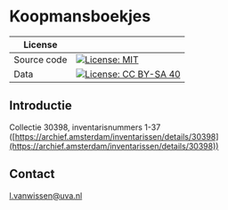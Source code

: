# Koopmansboekjes

| License     |                                                                                                                                                |
| ----------- | ---------------------------------------------------------------------------------------------------------------------------------------------- |
| Source code | [![License: MIT](https://img.shields.io/badge/License-MIT-yellow.svg)](https://opensource.org/licenses/MIT)                                    |
| Data        | [![License: CC BY-SA 40](https://img.shields.io/badge/License-CC%20BY--SA%204.0-lightgrey.svg)](https://creativecommons.org/licenses/by-sa/40/) |


## Introductie

Collectie 30398, inventarisnummers 1-37 ([https://archief.amsterdam/inventarissen/details/30398](https://archief.amsterdam/inventarissen/details/30398))

## Contact

[l.vanwissen@uva.nl](mailto:l.vanwissen@uva.nl)








